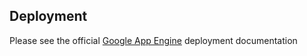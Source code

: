 ## Deployment

Please see the official [Google App Engine](https://cloud.google.com/sdk/docs/quickstart) deployment documentation
